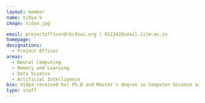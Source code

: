 ```yaml
---
layout: member
name: Vidya V
image: vidya.jpg

email: projectofficer@rbcdsai.org | 011242@imail.iitm.ac.in
homepage: 
designations: 
  - Project Officer 
areas:
  - Neural Computing
  - Memory and Learning
  - Data Science
  - Artificial Intelligence
bio: Vidya received her Ph.D and Master's degree in Computer Science and Engineering from College of Engineering, Guindy, Anna University. Her Ph.D thesis involved designing a neural network based on the memory functions of the Hippocampus region of the brain. She firmly believes that the Brain is the best learning device and we just need to take a closer look, to achieve Artificial General Intelligence.  
type: staff
---
```

